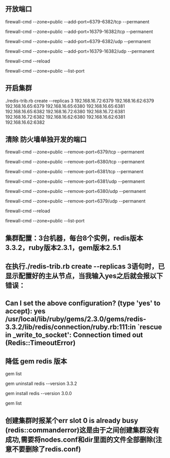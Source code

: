 ﻿## 开放端口
firewall-cmd --zone=public --add-port=6379-6382/tcp --permanent

firewall-cmd --zone=public --add-port=16379-16382/tcp --permanent

firewall-cmd --zone=public --add-port=6379-6382/udp --permanent

firewall-cmd --zone=public --add-port=16379-16382/udp --permanent

firewall-cmd --reload

firewall-cmd --zone=public --list-port


## 开启集群
./redis-trib.rb create --replicas 3 192.168.16.72:6379 192.168.16.62:6379 192.168.16.65:6379 192.168.16.65:6380 192.168.16.65:6381 192.168.16.65:6382 192.168.16.72:6380 192.168.16.72:6381 192.168.16.72:6382 192.168.16.62:6380 192.168.16.62:6381 192.168.16.62:6382

## 清除 防火墙单独开发的端口
firewall-cmd --zone=public --remove-port=6379/tcp --permanent

firewall-cmd --zone=public --remove-port=6380/tcp --permanent

firewall-cmd --zone=public --remove-port=6381/tcp --permanent

firewall-cmd --zone=public --remove-port=6381/udp --permanent

firewall-cmd --zone=public --remove-port=6380/udp --permanent

firewall-cmd --zone=public --remove-port=6379/udp --permanent

firewall-cmd --reload

firewall-cmd --zone=public --list-port



## 集群配置：3台机器，每台8个实例，redis版本3.3.2，ruby版本2.3.1，gem版本2.5.1
## 在执行./redis-trib.rb  create --replicas 3语句时，已显示配置好的主从节点，当我输入yes之后就会报以下错误：
## Can I set the above configuration? (type 'yes' to accept): yes /usr/local/lib/ruby/gems/2.3.0/gems/redis-3.3.2/lib/redis/connection/ruby.rb:111:in `rescue in _write_to_socket': Connection timed out (Redis::TimeoutError)
## 降低 gem redis 版本
gem list

gem uninstall redis --version 3.3.2

gem install redis --version 3.0.0

gem list



## 创建集群时报某个err slot 0 is already busy (redis::commanderror)这是由于之间创建集群没有成功,需要将nodes.conf和dir里面的文件全部删除(注意不要删除了redis.conf)